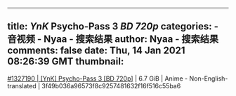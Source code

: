 
---
title: _YnK_ Psycho-Pass 3 _BD 720p_
categories: 
    - 音视频
    - Nyaa - 搜索结果
author: Nyaa - 搜索结果
comments: false
date: Thu, 14 Jan 2021 08:26:39 GMT
thumbnail: 
---

<div>   
<a href="https://nyaa.si/view/1327190">#1327190 | [YnK] Psycho-Pass 3 [BD 720p]</a> | 6.7 GiB | Anime - Non-English-translated | 3f49b036a96573f8c9257481632f16f516c55ba6  
</div>
            